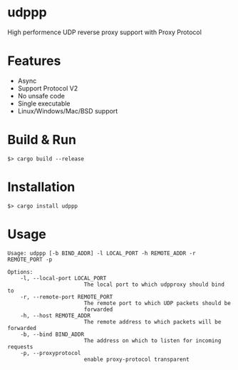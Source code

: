 # udppp
High performence UDP reverse proxy support with Proxy Protocol

# Features

* Async
* Support Protocol V2
* No unsafe code
* Single executable
* Linux/Windows/Mac/BSD support

# Build & Run

`$> cargo build --release`

# Installation

`$> cargo install udppp`

# Usage

```
Usage: udppp [-b BIND_ADDR] -l LOCAL_PORT -h REMOTE_ADDR -r REMOTE_PORT -p

Options:
    -l, --local-port LOCAL_PORT
                        The local port to which udpproxy should bind to
    -r, --remote-port REMOTE_PORT
                        The remote port to which UDP packets should be
                        forwarded
    -h, --host REMOTE_ADDR
                        The remote address to which packets will be forwarded
    -b, --bind BIND_ADDR
                        The address on which to listen for incoming requests
    -p, --proxyprotocol
                        enable proxy-protocol transparent

```